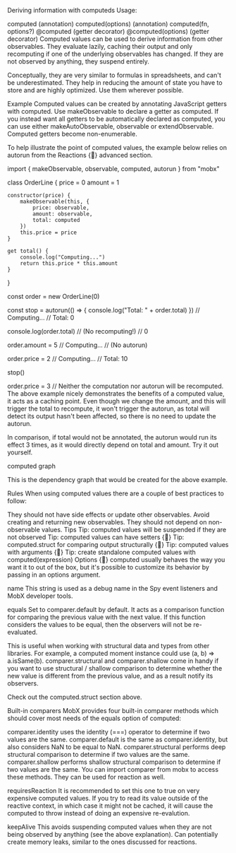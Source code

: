 Deriving information with computeds
Usage:

computed (annotation)
computed(options) (annotation)
computed(fn, options?)
@computed (getter decorator)
@computed(options) (getter decorator)
Computed values can be used to derive information from other observables. They evaluate lazily, caching their output and only recomputing if one of the underlying observables has changed. If they are not observed by anything, they suspend entirely.

Conceptually, they are very similar to formulas in spreadsheets, and can't be underestimated. They help in reducing the amount of state you have to store and are highly optimized. Use them wherever possible.

Example
Computed values can be created by annotating JavaScript getters with computed. Use makeObservable to declare a getter as computed. If you instead want all getters to be automatically declared as computed, you can use either makeAutoObservable, observable or extendObservable. Computed getters become non-enumerable.

To help illustrate the point of computed values, the example below relies on autorun from the Reactions {🚀} advanced section.

import { makeObservable, observable, computed, autorun } from "mobx"

class OrderLine {
    price = 0
    amount = 1

    constructor(price) {
        makeObservable(this, {
            price: observable,
            amount: observable,
            total: computed
        })
        this.price = price
    }

    get total() {
        console.log("Computing...")
        return this.price * this.amount
    }
}

const order = new OrderLine(0)

const stop = autorun(() => {
    console.log("Total: " + order.total)
})
// Computing...
// Total: 0

console.log(order.total)
// (No recomputing!)
// 0

order.amount = 5
// Computing...
// (No autorun)

order.price = 2
// Computing...
// Total: 10

stop()

order.price = 3
// Neither the computation nor autorun will be recomputed.
The above example nicely demonstrates the benefits of a computed value, it acts as a caching point. Even though we change the amount, and this will trigger the total to recompute, it won't trigger the autorun, as total will detect its output hasn't been affected, so there is no need to update the autorun.

In comparison, if total would not be annotated, the autorun would run its effect 3 times, as it would directly depend on total and amount. Try it out yourself.

computed graph

This is the dependency graph that would be created for the above example.

Rules
When using computed values there are a couple of best practices to follow:

They should not have side effects or update other observables.
Avoid creating and returning new observables.
They should not depend on non-observable values.
Tips
Tip: computed values will be suspended if they are not observed
Tip: computed values can have setters
{🚀} Tip: computed.struct for comparing output structurally
{🚀} Tip: computed values with arguments
{🚀} Tip: create standalone computed values with computed(expression)
Options {🚀}
computed usually behaves the way you want it to out of the box, but it's possible to customize its behavior by passing in an options argument.

name
This string is used as a debug name in the Spy event listeners and MobX developer tools.

equals
Set to comparer.default by default. It acts as a comparison function for comparing the previous value with the next value. If this function considers the values to be equal, then the observers will not be re-evaluated.

This is useful when working with structural data and types from other libraries. For example, a computed moment instance could use (a, b) => a.isSame(b). comparer.structural and comparer.shallow come in handy if you want to use structural / shallow comparison to determine whether the new value is different from the previous value, and as a result notify its observers.

Check out the computed.struct section above.

Built-in comparers
MobX provides four built-in comparer methods which should cover most needs of the equals option of computed:

comparer.identity uses the identity (===) operator to determine if two values are the same.
comparer.default is the same as comparer.identity, but also considers NaN to be equal to NaN.
comparer.structural performs deep structural comparison to determine if two values are the same.
comparer.shallow performs shallow structural comparison to determine if two values are the same.
You can import comparer from mobx to access these methods. They can be used for reaction as well.

requiresReaction
It is recommended to set this one to true on very expensive computed values. If you try to read its value outside of the reactive context, in which case it might not be cached, it will cause the computed to throw instead of doing an expensive re-evalution.

keepAlive
This avoids suspending computed values when they are not being observed by anything (see the above explanation). Can potentially create memory leaks, similar to the ones discussed for reactions.

